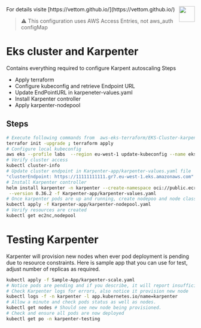 <img src="https://avatars.githubusercontent.com/u/20859413?v=4" style="float:right;width:42px;height:42px;">
For details visite [https://vettom.github.io/](https://vettom.github.io/)

> :warning: This configuration uses AWS Access Entries, not aws_auth configMap

# Eks cluster and Karpenter
Contains everything required to configure Karpent autoscaling
Steps
- Apply terraform
- Configure kubeconfig and retrieve Endpoint URL
- Update EndPointURL in karpeneter-values.yaml
- Install Karpenter controller
- Apply karpenter-nodepool

## Steps
```bash
# Execute following commands from  aws-eks-terraform/EKS-Cluster-karpenter folder
terrafor init -upgrade ; terraform apply
# Configure local kubeconfig
aws eks --profile labs  --region eu-west-1 update-kubeconfig --name eks-demo
# Verify cluster access
kubectl cluster-info
# Update cluster endpoint in Karpenter-app/karpenter-values.yaml file
"clusterEndpoint: https://11111111111.gr7.eu-west-1.eks.amazonaws.com"
# Install Karpenter controller
helm install karpenter -n karpenter --create-namespace oci://public.ecr.aws/karpenter/karpenter \
 --version 0.36.2 -f Karpenter-app/karpenter-values.yaml
# Once karpenter pods are up and running, create nodepoo and node class
kubectl apply -f Karpenter-app/karpenter-nodepool.yaml
# Verify resources are created
kubectl get ec2nc,nodepool
```

# Testing Karpenter
Karpenter will provision new nodes when ever pod deployment is pending due to resource constraints. Here is sample app that you can use for test, adjust number of replicas as required.

```bash
kubectl apply -f Sample-App/karpenter-scale.yaml
# Notice pods are pending and if you describe, it will report insufficient CPU. 
# Check Karpenter logs for errors, also notice it provision new node
kubectl logs -f -n karpenter -l app.kubernetes.io/name=karpenter
# Allow a minute and check pods status as well as nodes. 
kubectl get nodes # Should see new node being provisioned.
# Check and ensure all pods are now deployed
kubectl get po -n karpenter-testing
```